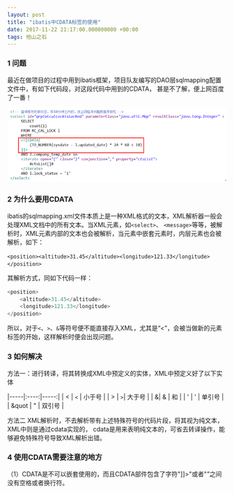 ```yaml
---
layout: post
title: "ibatis中CDATA标签的使用"
date: 2017-11-22 21:17:00.000000000 +00:00
tags: 他山之石
---
```


### 1 问题

最近在做项目的过程中用到ibatis框架，项目队友编写的DAO层sqlmapping配置文件中，有如下代码段，对这段代码中用到的CDATA，
甚是不了解，便上网百度了一番！

![](/assets/images/2017/CDATA.PNG)

### 2 为什么要用CDATA

ibatis的sqlmapping.xml文件本质上是一种XML格式的文本，XML解析器一般会处理XML文档中的所有文本。当XML元素，如`<select>`、
`<message>`等等，被解析时，XML元素内部的文本也会被解析，当元素中嵌套元素时，内层元素也会被解析，如下：

`<position><altitude>31.45</altitude><longitude>121.33</longitude></position> `

其解析方式，同如下代码一样：

```swift
<position>
    <altitude>31.45</altitude>
    <longitude>121.33</longitude>
</position>
```
所以，对于`<`、`>`、`&`等符号便不能直接存入XML，尤其是“<”，会被当做新的元素标签的开始，这样解析时便会出现问题。

### 3 如何解决

方法一：进行转译，将其转换成XML中预定义的实体，XML中预定义好了以下实体

|-----|:----:|-----:|
| &lt; | `<` | 小于号 |
| &gt; | `>`| 大于号 |
| &amp;| & | 和 |
| &apos; | ' | 单引号 |
| &quot | " | 双引号 |

方法二 XML解析时，不去解析带有上述特殊符号的代码片段，将其视为纯文本，XML中则是通过cdata实现的，
cdata是用来表明纯文本的，可省去转译操作，能够避免特殊符号导致XML解析出错。

### 4 使用CDATA需要注意的地方

（1）CDATA是不可以嵌套使用的，而且CDATA部件包含了字符"]]>"或者"<![CDATA[" ，将很有可能出错。
（2）在字符串“]]>”之间没有空格或者换行符。
